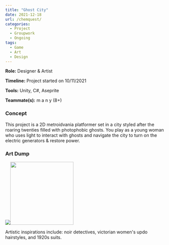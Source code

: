 ```yaml
---
title: "Ghost City"
date: 2021-12-18
url: /chemquest/
categories: 
  - Project
  - Groupwork
  - Ongoing
tags:
  - Game
  - Art
  - Design
---
```


**Role:** Designer & Artist

**Timeline:** Project started on 10/11/2021

**Tools:** Unity, C#, Aseprite

**Teammate(s):** m a n y (8+) 

### Concept
This project is a 2D metroidvania platformer set in a city styled after the roaring twenties filled with photophobic ghosts. You play as a young woman who uses light to interact with ghosts and navigate the city to turn on the electric generators & restore power.

### Art Dump
<img src="ghostkey.png"><img src="charabust.png" height = 200>
					
Artistic inspirations include: noir detectives, victorian women's updo hairstyles, and 1920s suits. 

